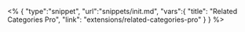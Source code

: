 <% {
	"type":"snippet", "url":"snippets/init.md", "vars":{
		"title": "Related Categories Pro",
		"link": "extensions\/related-categories-pro"
	}
} %>